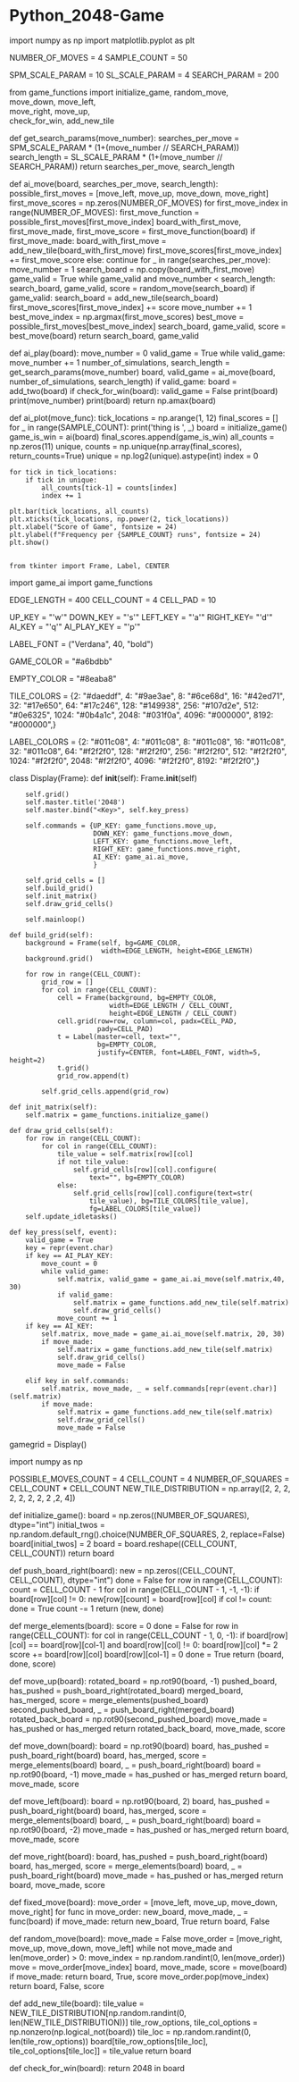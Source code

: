 # Python_2048-Game
import numpy as np
import matplotlib.pyplot as plt

NUMBER_OF_MOVES = 4
SAMPLE_COUNT = 50

SPM_SCALE_PARAM = 10
SL_SCALE_PARAM = 4
SEARCH_PARAM = 200

from game_functions import initialize_game, random_move,\
                            move_down, move_left,\
                            move_right, move_up,\
                            check_for_win, add_new_tile



def get_search_params(move_number):
    searches_per_move = SPM_SCALE_PARAM * (1+(move_number // SEARCH_PARAM))
    search_length = SL_SCALE_PARAM * (1+(move_number // SEARCH_PARAM))
    return searches_per_move, search_length

def ai_move(board, searches_per_move, search_length):
    possible_first_moves = [move_left, move_up, move_down, move_right]
    first_move_scores = np.zeros(NUMBER_OF_MOVES)
    for first_move_index in range(NUMBER_OF_MOVES):
        first_move_function =  possible_first_moves[first_move_index]
        board_with_first_move, first_move_made, first_move_score = first_move_function(board)
        if first_move_made:
            board_with_first_move = add_new_tile(board_with_first_move)
            first_move_scores[first_move_index] += first_move_score
        else:
            continue
        for _ in range(searches_per_move):
            move_number = 1
            search_board = np.copy(board_with_first_move)
            game_valid = True
            while game_valid and move_number < search_length:
                search_board, game_valid, score = random_move(search_board)
                if game_valid:
                    search_board = add_new_tile(search_board)
                    first_move_scores[first_move_index] += score
                    move_number += 1
    best_move_index = np.argmax(first_move_scores)
    best_move = possible_first_moves[best_move_index]
    search_board, game_valid, score = best_move(board)
    return search_board, game_valid

def ai_play(board):
    move_number = 0
    valid_game = True
    while valid_game:
        move_number += 1
        number_of_simulations, search_length = get_search_params(move_number)
        board, valid_game = ai_move(board, number_of_simulations, search_length)
        if valid_game:
            board = add_two(board)
        if check_for_win(board):
            valid_game = False
        print(board)
        print(move_number)
    print(board)
    return np.amax(board)

def ai_plot(move_func):
    tick_locations = np.arange(1, 12)
    final_scores = []
    for _ in range(SAMPLE_COUNT):
        print('thing is ', _)
        board = initialize_game()
        game_is_win = ai(board)
        final_scores.append(game_is_win)
    all_counts = np.zeros(11)
    unique, counts = np.unique(np.array(final_scores), return_counts=True)
    unique = np.log2(unique).astype(int)
    index = 0

    for tick in tick_locations:
        if tick in unique:
            all_counts[tick-1] = counts[index]
            index += 1

    plt.bar(tick_locations, all_counts)
    plt.xticks(tick_locations, np.power(2, tick_locations))
    plt.xlabel("Score of Game", fontsize = 24)
    plt.ylabel(f"Frequency per {SAMPLE_COUNT} runs", fontsize = 24)
    plt.show()
    
    
    from tkinter import Frame, Label, CENTER

import game_ai
import game_functions

EDGE_LENGTH = 400
CELL_COUNT = 4
CELL_PAD = 10

UP_KEY = "'w'"
DOWN_KEY = "'s'"
LEFT_KEY = "'a'"
RIGHT_KEY= "'d'"
AI_KEY = "'q'"
AI_PLAY_KEY = "'p'"

LABEL_FONT = ("Verdana", 40, "bold")

GAME_COLOR = "#a6bdbb"

EMPTY_COLOR = "#8eaba8"

TILE_COLORS = {2: "#daeddf", 4: "#9ae3ae", 8: "#6ce68d", 16: "#42ed71",
                   32: "#17e650", 64: "#17c246", 128: "#149938",
                   256: "#107d2e", 512: "#0e6325", 1024: "#0b4a1c",
                   2048: "#031f0a", 4096: "#000000", 8192: "#000000",}

LABEL_COLORS = {2: "#011c08", 4: "#011c08", 8: "#011c08", 16: "#011c08",
                   32: "#011c08", 64: "#f2f2f0", 128: "#f2f2f0",
                   256: "#f2f2f0", 512: "#f2f2f0", 1024: "#f2f2f0",
                   2048: "#f2f2f0", 4096: "#f2f2f0", 8192: "#f2f2f0",}

class Display(Frame):
    def __init__(self):
        Frame.__init__(self)

        self.grid()
        self.master.title('2048')
        self.master.bind("<Key>", self.key_press)

        self.commands = {UP_KEY: game_functions.move_up, 
                         DOWN_KEY: game_functions.move_down,
                         LEFT_KEY: game_functions.move_left, 
                         RIGHT_KEY: game_functions.move_right,
                         AI_KEY: game_ai.ai_move,
                         }

        self.grid_cells = []
        self.build_grid()
        self.init_matrix()
        self.draw_grid_cells()

        self.mainloop()

    def build_grid(self):
        background = Frame(self, bg=GAME_COLOR,
                           width=EDGE_LENGTH, height=EDGE_LENGTH)
        background.grid()

        for row in range(CELL_COUNT):
            grid_row = []
            for col in range(CELL_COUNT):
                cell = Frame(background, bg=EMPTY_COLOR,
                             width=EDGE_LENGTH / CELL_COUNT,
                             height=EDGE_LENGTH / CELL_COUNT)
                cell.grid(row=row, column=col, padx=CELL_PAD,
                          pady=CELL_PAD)
                t = Label(master=cell, text="",
                          bg=EMPTY_COLOR,
                          justify=CENTER, font=LABEL_FONT, width=5, height=2)
                t.grid()
                grid_row.append(t)

            self.grid_cells.append(grid_row)

    def init_matrix(self):
        self.matrix = game_functions.initialize_game()

    def draw_grid_cells(self):
        for row in range(CELL_COUNT):
            for col in range(CELL_COUNT):
                tile_value = self.matrix[row][col]
                if not tile_value:
                    self.grid_cells[row][col].configure(
                        text="", bg=EMPTY_COLOR)
                else:
                    self.grid_cells[row][col].configure(text=str(
                        tile_value), bg=TILE_COLORS[tile_value],
                        fg=LABEL_COLORS[tile_value])
        self.update_idletasks()

    def key_press(self, event):
        valid_game = True
        key = repr(event.char)
        if key == AI_PLAY_KEY:
            move_count = 0
            while valid_game:
                self.matrix, valid_game = game_ai.ai_move(self.matrix,40, 30)
                if valid_game:
                    self.matrix = game_functions.add_new_tile(self.matrix)
                    self.draw_grid_cells()
                move_count += 1
        if key == AI_KEY:
            self.matrix, move_made = game_ai.ai_move(self.matrix, 20, 30)
            if move_made:
                self.matrix = game_functions.add_new_tile(self.matrix)
                self.draw_grid_cells()
                move_made = False

        elif key in self.commands:
            self.matrix, move_made, _ = self.commands[repr(event.char)](self.matrix)
            if move_made:
                self.matrix = game_functions.add_new_tile(self.matrix)
                self.draw_grid_cells()
                move_made = False
gamegrid = Display()





import numpy as np

POSSIBLE_MOVES_COUNT = 4
CELL_COUNT = 4
NUMBER_OF_SQUARES = CELL_COUNT * CELL_COUNT
NEW_TILE_DISTRIBUTION = np.array([2, 2, 2, 2, 2, 2, 2, 2 ,2, 4])

def initialize_game():
    board = np.zeros((NUMBER_OF_SQUARES), dtype="int")
    initial_twos = np.random.default_rng().choice(NUMBER_OF_SQUARES, 2, replace=False)
    board[initial_twos] = 2
    board = board.reshape((CELL_COUNT, CELL_COUNT))
    return board

def push_board_right(board):
    new = np.zeros((CELL_COUNT, CELL_COUNT), dtype="int")
    done = False
    for row in range(CELL_COUNT):
        count = CELL_COUNT - 1
        for col in range(CELL_COUNT - 1, -1, -1):
            if board[row][col] != 0:
                new[row][count] = board[row][col]
                if col != count:
                    done = True
                count -= 1
    return (new, done)


def merge_elements(board):
    score = 0
    done = False
    for row in range(CELL_COUNT):
        for col in range(CELL_COUNT - 1, 0, -1):
            if board[row][col] == board[row][col-1] and board[row][col] != 0:
                board[row][col] *= 2
                score += board[row][col]
                board[row][col-1] = 0
                done = True
    return (board, done, score)


def move_up(board):
    rotated_board = np.rot90(board, -1)
    pushed_board, has_pushed = push_board_right(rotated_board)
    merged_board, has_merged, score = merge_elements(pushed_board)
    second_pushed_board, _ = push_board_right(merged_board)
    rotated_back_board = np.rot90(second_pushed_board)
    move_made = has_pushed or has_merged
    return rotated_back_board, move_made, score


def move_down(board):
    board = np.rot90(board)
    board, has_pushed = push_board_right(board)
    board, has_merged, score = merge_elements(board)
    board, _ = push_board_right(board)
    board = np.rot90(board, -1)
    move_made = has_pushed or has_merged
    return board, move_made, score


def move_left(board):
    board = np.rot90(board, 2)
    board, has_pushed = push_board_right(board)
    board, has_merged, score = merge_elements(board)
    board, _ = push_board_right(board)
    board = np.rot90(board, -2)
    move_made = has_pushed or has_merged
    return board, move_made, score


def move_right(board):
    board, has_pushed = push_board_right(board)
    board, has_merged, score = merge_elements(board)
    board, _ = push_board_right(board)
    move_made = has_pushed or has_merged
    return board, move_made, score


def fixed_move(board):
    move_order = [move_left, move_up, move_down, move_right]
    for func in move_order:
        new_board, move_made, _ = func(board)
        if move_made:
            return new_board, True
    return board, False


def random_move(board):
    move_made = False
    move_order = [move_right, move_up, move_down, move_left]
    while not move_made and len(move_order) > 0:
        move_index = np.random.randint(0, len(move_order))
        move = move_order[move_index]
        board, move_made, score  = move(board)
        if move_made:
            return board, True, score
        move_order.pop(move_index)
    return board, False, score


def add_new_tile(board):
    tile_value = NEW_TILE_DISTRIBUTION[np.random.randint(0, len(NEW_TILE_DISTRIBUTION))]
    tile_row_options, tile_col_options = np.nonzero(np.logical_not(board))
    tile_loc = np.random.randint(0, len(tile_row_options))
    board[tile_row_options[tile_loc], tile_col_options[tile_loc]] = tile_value
    return board


def check_for_win(board):
    return 2048 in board
